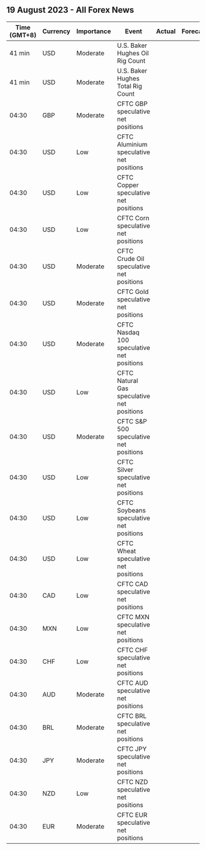 ## 19 August 2023 - All Forex News

| Time (GMT+8) | Currency | Importance | Event | Actual | Forecast | Previous |
|------|----------|------------|-------|--------|----------|----------|
| 41 min | USD | Moderate | U.S. Baker Hughes Oil Rig Count |  |  | 525 |
| 41 min | USD | Moderate | U.S. Baker Hughes Total Rig Count |  |  | 654 |
| 04:30 | GBP | Moderate | CFTC GBP speculative net positions |  |  | 47.0K |
| 04:30 | USD | Low | CFTC Aluminium speculative net positions |  |  | 5.8K |
| 04:30 | USD | Low | CFTC Copper speculative net positions |  |  | -10.1K |
| 04:30 | USD | Low | CFTC Corn speculative net positions |  |  | 25.7K |
| 04:30 | USD | Moderate | CFTC Crude Oil speculative net positions |  |  | 255.9K |
| 04:30 | USD | Moderate | CFTC Gold speculative net positions |  |  | 143.0K |
| 04:30 | USD | Moderate | CFTC Nasdaq 100 speculative net positions |  |  | -10.9K |
| 04:30 | USD | Low | CFTC Natural Gas speculative net positions |  |  | -107.8K |
| 04:30 | USD | Moderate | CFTC S&P 500 speculative net positions |  |  | -159.6K |
| 04:30 | USD | Low | CFTC Silver speculative net positions |  |  | 13.3K |
| 04:30 | USD | Low | CFTC Soybeans speculative net positions |  |  | 83.5K |
| 04:30 | USD | Low | CFTC Wheat speculative net positions |  |  | -22.8K |
| 04:30 | CAD | Low | CFTC CAD speculative net positions |  |  | -0.6K |
| 04:30 | MXN | Low | CFTC MXN speculative net positions |  |  | 83.7K |
| 04:30 | CHF | Low | CFTC CHF speculative net positions |  |  | -5.5K |
| 04:30 | AUD | Moderate | CFTC AUD speculative net positions |  |  | -43.2K |
| 04:30 | BRL | Moderate | CFTC BRL speculative net positions |  |  | 28.0K |
| 04:30 | JPY | Moderate | CFTC JPY speculative net positions |  |  | -83.2K |
| 04:30 | NZD | Low | CFTC NZD speculative net positions |  |  | -0.4K |
| 04:30 | EUR | Moderate | CFTC EUR speculative net positions |  |  | 149.8K |
